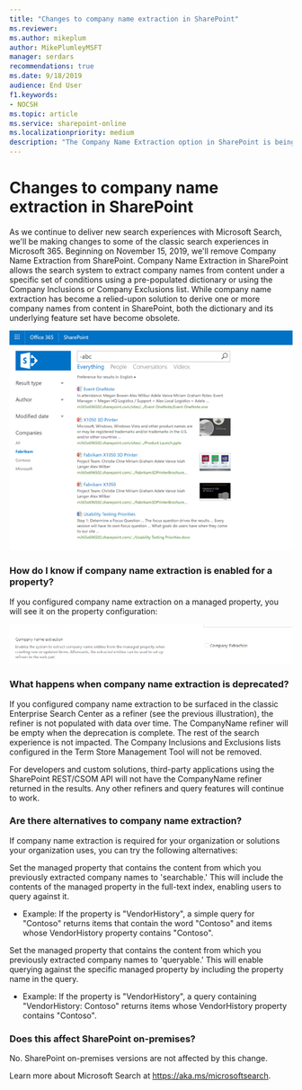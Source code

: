 ```yaml
---
title: "Changes to company name extraction in SharePoint"
ms.reviewer: 
ms.author: mikeplum
author: MikePlumleyMSFT
manager: serdars
recommendations: true
ms.date: 9/18/2019
audience: End User
f1.keywords:
- NOCSH
ms.topic: article
ms.service: sharepoint-online
ms.localizationpriority: medium
description: "The Company Name Extraction option in SharePoint is being deprecated."
---
```


# Changes to company name extraction in SharePoint

As we continue to deliver new search experiences with Microsoft Search, we'll be making changes to some of the classic search experiences in Microsoft 365. Beginning on November 15, 2019, we'll remove Company Name Extraction from SharePoint. Company Name Extraction in SharePoint allows the search system to extract company names from content under a specific set of conditions using a pre-populated dictionary or using the Company Inclusions or Company Exclusions list. While company name extraction has become a relied-upon solution to derive one or more company names from content in SharePoint, both the dictionary and its underlying feature set have become obsolete.

![Screenshot of Search in SharePoint](media/spo-extraction-01.png)

### How do I know if company name extraction is enabled for a property?

If you configured company name extraction on a managed property, you will see it on the property configuration:

![Screenshot of Company Extraction option in SharePoint](media/spo-extraction-02.png)

### What happens when company name extraction is deprecated?

If you configured company name extraction to be surfaced in the classic Enterprise Search Center as a refiner (see the previous illustration), the refiner is not populated with data over time. The CompanyName refiner will be empty when the deprecation is complete. The rest of the search experience is not impacted. The Company Inclusions and Exclusions lists configured in the Term Store Management Tool will not be removed.

For developers and custom solutions, third-party applications using the SharePoint REST/CSOM API will not have the CompanyName refiner returned in the results. Any other refiners and query features will continue to work.

### Are there alternatives to company name extraction?

If company name extraction is required for your organization or solutions your organization uses, you can try the following alternatives:

Set the managed property that contains the content from which you previously extracted company names to 'searchable.' This will include the contents of the managed property in the full-text index, enabling users to query against it.

- Example: If the property is "VendorHistory", a simple query for "Contoso" returns items that contain the word "Contoso" and items whose VendorHistory property contains "Contoso".

Set the managed property that contains the content from which you previously extracted company names to 'queryable.' This will enable querying against the specific managed property by including the property name in the query.

- Example: If the property is "VendorHistory", a query containing "VendorHistory: Contoso" returns items whose VendorHistory property contains "Contoso".

### Does this affect SharePoint on-premises?

No. SharePoint on-premises versions are not affected by this change.

Learn more about Microsoft Search at https://aka.ms/microsoftsearch.
